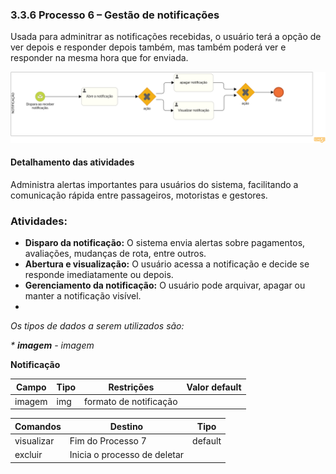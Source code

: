 ### 3.3.6 Processo 6 – Gestão de notificações

Usada para adminitrar as notificações recebidas, o usuário terá a opção de ver depois e responder depois também, mas também poderá ver e responder na mesma hora que for enviada. 

![notificacao](images/notificacao.png)


#### Detalhamento das atividades

Administra alertas importantes para usuários do sistema, facilitando a comunicação rápida entre passageiros, motoristas e gestores.  

### Atividades:  
- **Disparo da notificação:** O sistema envia alertas sobre pagamentos, avaliações, mudanças de rota, entre outros.  
- **Abertura e visualização:** O usuário acessa a notificação e decide se responde imediatamente ou depois.  
- **Gerenciamento da notificação:** O usuário pode arquivar, apagar ou manter a notificação visível.
- 
_Os tipos de dados a serem utilizados são:_

_* **imagem** - imagem_


**Notificação**

| **Campo**       | **Tipo**         | **Restrições**             | **Valor default** |
| ---             | ---              | ---                        | ---               |
| imagem          | img              | formato de notificação     |                   |


| **Comandos**         |  **Destino**                   | **Tipo** |
| ---                  | ---                            | ---               |
| visualizar           | Fim do Processo 7              | default           |
| excluir              | Inicia o processo de deletar   |                   |


